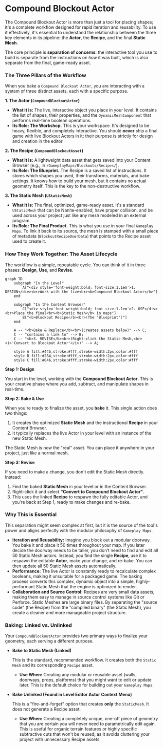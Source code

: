 # Compound Blockout Actor

The Compound Blockout Actor is more than just a tool for placing shapes; it's a complete workflow designed for rapid iteration and reusability. To use it effectively, it's essential to understand the relationship between the three key elements in its pipeline: the **Actor**, the **Recipe**, and the final **Static Mesh**.

The core principle is **separation of concerns**: the interactive tool you use to build is separate from the instructions on _how_ it was built, which is also separate from the final, game-ready asset.

### The Three Pillars of the Workflow

When you bake a `Compound Blockout Actor`, you are interacting with a system of three distinct assets, each with a specific purpose.

**1. The Actor (`CompoundBlockoutActor`)**

* **What it is:** The live, interactive object you place in your level. It contains the list of shapes, their properties, and the `DynamicMeshComponent` that performs real-time boolean operations.
* **Its Role: The Workshop.** This is your workspace. It's designed to be heavy, flexible, and completely interactive. You should **never** ship a final game with live Blockout Actors in it; their purpose is strictly for design and creation in the editor.

**2. The Recipe (`CompoundBlockoutAsset`)**

* **What it is:** A lightweight data asset that gets saved into your Content Browser (e.g., in `/GameplayMaps/Blockouts/Recipes/`).
* **Its Role: The Blueprint.** The Recipe is a saved list of instructions. It stores which shapes you used, their transforms, materials, and bake settings. It knows _how_ to build your mesh, but it contains no actual geometry itself. This is the key to the non-destructive workflow.

**3. The Static Mesh (`UStaticMesh`)**

* **What it is:** The final, optimized, game-ready asset. It's a standard `UStaticMesh` that can be Nanite-enabled, have proper collision, and be used across your project just like any mesh modeled in an external program.
* **Its Role: The Final Product.** This is what you use in your final `Gameplay Maps`. To link it back to its source, the mesh is stamped with a small piece of metadata (`BlockoutRecipeUserData`) that points to the Recipe asset used to create it.

### How They Work Together: The Asset Lifecycle

The workflow is a simple, repeatable cycle. You can think of it in three phases: **Design**, **Use**, and **Revise**.

```mermaid
graph TD
    subgraph "In the Level"
        A["<div style='font-weight:bold; font-size:1.1em'>1. DESIGN</div><br>Work with the live<br><b>Compound Blockout Actor</b>"]
    end

    subgraph "In the Content Browser"
        C["<div style='font-weight:bold; font-size:1.1em'>2. USE</div><br>Place the final<br><b>Static Mesh</b> in maps"]
        B["<b>Blockout Recipe</b><br>(The 'Blueprint')"]
    end

    A -- "<b>Bake & Replace</b><br>(Creates assets below)" --> C;
    C -- "contains a link to" --> B;
    C -- "<b>3. REVISE</b><br>(Right-click the Static Mesh,<br><i>'Convert to Blockout Actor'</i>)" --> A;

    style A fill:#445,stroke:#fff,stroke-width:2px,color:#fff
    style B fill:#264,stroke:#fff,stroke-width:2px,color:#fff
    style C fill:#046,stroke:#fff,stroke-width:2px,color:#fff
```

**Step 1: Design**

You start in the level, working with the **Compound Blockout Actor**. This is your creative phase where you add, subtract, and manipulate shapes in real-time.

**Step 2: Bake & Use**

When you're ready to finalize the asset, you **bake** it. This single action does two things:

1. It creates the optimized **Static Mesh** and the instructional **Recipe** in your Content Browser.
2. It typically replaces the live Actor in your level with an instance of the new Static Mesh.

The Static Mesh is now the "real" asset. You can place it anywhere in your project, just like a normal mesh.

**Step 3: Revise**

If you need to make a change, you don't edit the Static Mesh directly. Instead:

1. Find the baked **Static Mesh** in your level or in the Content Browser.
2. Right-click it and select **"Convert to Compound Blockout Actor"**.
3. This uses the linked **Recipe** to respawn the fully editable Actor, and you're back at Step 1, ready to make changes and re-bake.

### Why This is Essential

This separation might seem complex at first, but it is the source of the tool's power and aligns perfectly with the modular philosophy of `Gameplay Maps`.

* **Iteration and Reusability:** Imagine you block out a modular doorway. You bake it and place it 50 times throughout your map. If you later decide the doorway needs to be taller, you don't need to find and edit all 50 Static Mesh actors. Instead, you find the single **Recipe**, use it to respawn the editable **Actor**, make your change, and re-bake. You can then update all 50 Static Mesh assets automatically.
* **Performance:** The live Actor is constantly ready to recalculate complex booleans, making it unsuitable for a packaged game. The baking process converts this complex, dynamic object into a simple, highly-performant Static Mesh that the engine is optimized to render.
* **Collaboration and Source Control:** Recipes are very small data assets, making them easy to manage in source control systems like Git or Perforce. Static Meshes are large binary files. By separating the "source code" (the Recipe) from the "compiled binary" (the Static Mesh), you create a cleaner and more manageable project structure.

### Baking: Linked vs. Unlinked

Your `CompoundBlockoutActor` provides two primary ways to finalize your geometry, each serving a different purpose.

*   **Bake to Static Mesh (Linked)**

    This is the standard, recommended workflow. It creates both the `Static Mesh` and its corresponding `Recipe` asset.

    * **Use When:** Creating any modular or reusable asset (walls, doorways, props, platforms) that you might want to edit or update later. This is the default choice for building out your `Gameplay Maps`.
*   **Bake Unlinked (Found in Level Editor Actor Context Menu)**

    This is a "fire-and-forget" option that creates **only** the `StaticMesh`. It does not generate a Recipe asset.

    * **Use When:** Creating a completely unique, one-off piece of geometry that you are certain you will never need to parametrically edit again. This is useful for organic terrain features or highly specific subtractive cuts that won't be reused, as it avoids cluttering your project with unnecessary Recipe assets.

